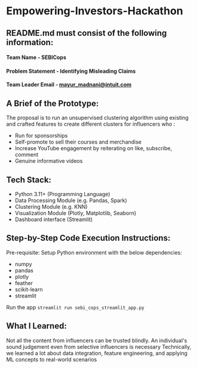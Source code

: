 # Empowering-Investors-Hackathon

## README.md must consist of the following information:

#### Team Name - SEBICops
#### Problem Statement - Identifying Misleading Claims
#### Team Leader Email - mayur_madnani@intuit.com

## A Brief of the Prototype:
The proposal is to run an unsupervised clustering algorithm using existing and crafted features to create different clusters for influencers who :
- Run for sponsorships
- Self-promote to sell their courses and merchandise
- Increase YouTube engagement by reiterating on like, subscribe, comment
- Genuine informative videos
  
## Tech Stack: 
- Python 3.11+ (Programming Language)
- Data Processing Module (e.g. Pandas, Spark)
- Clustering Module (e.g. KNN)
- Visualization Module (Plotly, Matplotlib, Seaborn)
- Dashboard interface (Streamlit)
   
## Step-by-Step Code Execution Instructions:
Pre-requisite:
Setup Python environment with the below dependencies:
- numpy
- pandas
- plotly
- feather
- scikit-learn
- streamlit

Run the app
`streamlit run sebi_cops_streamlit_app.py`
  
## What I Learned:
Not all the content from influencers can be trusted blindly. An individual's sound judgement even from selective influencers is necessary
Technically, we learned a lot about data integration, feature engineering, and applying ML concepts to real-world scenarios

